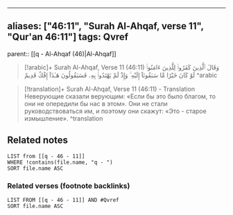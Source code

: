 
---
aliases: ["46:11", "Surah Al-Ahqaf, verse 11", "Qur'an 46:11"]
tags: Qvref
---

parent:: [[q - Al-Ahqaf (46)|Al-Ahqaf]]

> [!arabic]+ Surah Al-Ahqaf, Verse 11 (46:11)
> <span class="quran-arabic">وَقَالَ ٱلَّذِينَ كَفَرُوا۟ لِلَّذِينَ ءَامَنُوا۟ لَوْ كَانَ خَيْرًا مَّا سَبَقُونَآ إِلَيْهِ ۚ وَإِذْ لَمْ يَهْتَدُوا۟ بِهِۦ فَسَيَقُولُونَ هَـٰذَآ إِفْكٌ قَدِيمٌ</span>
^arabic

> [!translation]+ Surah Al-Ahqaf, Verse 11 (46:11) - Translation
> Неверующие сказали верующим: «Если бы это было благом, то они не опередили бы нас в этом». Они не стали руководствоваться им, и поэтому они скажут: «Это - старое измышление».
^translation



## Related notes
```dataview
LIST from [[q - 46 - 11]]
WHERE !contains(file.name, "q - ")
SORT file.name ASC
```

### Related verses (footnote backlinks)
```dataview
LIST FROM [[q - 46 - 11]] AND #Qvref
SORT file.name ASC
```


